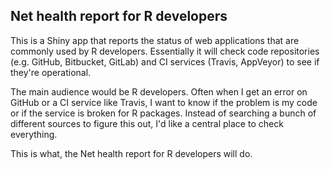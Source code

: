  ## Net health report for R developers
 
This is a Shiny app that reports the status of web applications that are commonly used by R developers. Essentially it will check code repositories (e.g. GitHub, Bitbucket, GitLab) and CI services (Travis, AppVeyor) to see if they're operational.

The main audience would be R developers. Often when I get an error on GitHub or a CI service like Travis, I want to know if the problem is my code or if the service is broken for R packages. Instead of searching a bunch of different sources to figure this out, I'd like a central place to check everything. 

This is what, the Net health report for R developers will do.

